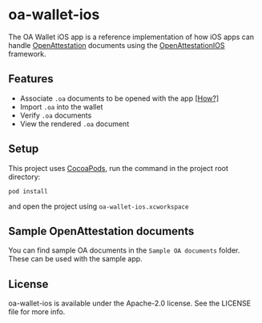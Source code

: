 # oa-wallet-ios
The OA Wallet iOS app is a reference implementation of how iOS apps can handle [OpenAttestation](https://www.openattestation.com/) documents using the [OpenAttestationIOS](https://github.com/Open-Attestation/open-attestation-ios) framework.

## Features

- Associate `.oa` documents to be opened with the app [[How?]](https://github.com/Open-Attestation/oa-wallet-ios/wiki/How-to-associate-.oa-documents-to-your-app)
- Import `.oa` into the wallet
- Verify `.oa` documents
- View the rendered `.oa` document


## Setup
This project uses [CocoaPods](https://cocoapods.org/), run the command in the project root directory:
```
pod install
``` 
and open the project using `oa-wallet-ios.xcworkspace`


## Sample OpenAttestation documents
You can find sample OA documents in the `Sample OA documents` folder. These can be used with the sample app.


## License

oa-wallet-ios is available under the Apache-2.0 license. See the LICENSE file for more info.
